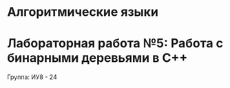 # Алгоритмические языки
# Лабораторная работа №5: Работа с бинарными деревьями в C++
Группа: ИУ8 - 24
